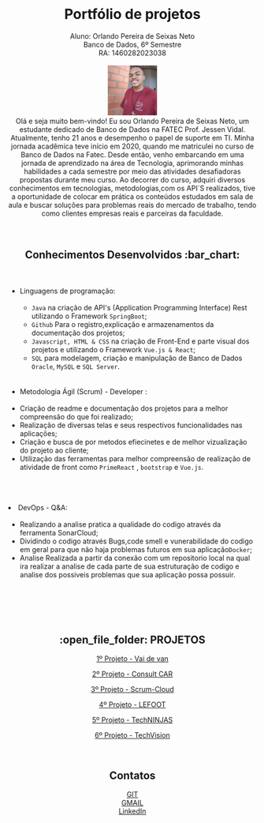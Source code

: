<div align="center"><br>
<h1>Portfólio de projetos</h1>
Aluno: Orlando Pereira de Seixas Neto
<br>Banco de Dados, 6º Semestre
<br>RA: 1460282023038
<br></div>
<div align="center"><br>
<img src = "https://github.com/Orlandi-a11/PortifolioFatecApi/blob/main/IMG/ORLANDO_FT.jpg" width= "20%"/>
<br>Olá e seja muito bem-vindo! Eu sou Orlando Pereira de Seixas Neto, um estudante dedicado de Banco de Dados na FATEC Prof. Jessen Vidal. Atualmente, tenho 21 anos e desempenho o papel de suporte em TI. Minha jornada acadêmica teve início em 2020, quando me matriculei no curso de Banco de Dados na Fatec. Desde então, venho embarcando em uma jornada de aprendizado na área de Tecnologia, aprimorando minhas habilidades a cada semestre por meio das atividades desafiadoras propostas durante meu curso. 
Ao decorrer do curso, adquiri diversos conhecimentos em tecnologias, metodologias,com os API´S realizados, tive a oportunidade de colocar em prática os conteúdos estudados em sala de aula e buscar soluções para problemas reais do mercado de trabalho, tendo como clientes empresas reais e parceiras da faculdade.
<div align="center"><br>

<div align="center"><br> 
<h2>Conhecimentos Desenvolvidos :bar_chart:</h2> 
<ul>
<div align="center"><br>
    
  <div align="left"><br> 
  <li>Linguagens de programação:
  <br></br>
  <ul>
  <li><code>Java</code> na criação de API's (Application Programming Interface) Rest utilizando o Framework <code>SpringBoot</code>;</li>
  <li><code>Github</code> Para o registro,explicação e armazenamentos da documentação dos projetos;</li>
  <li><code>Javascript, HTML & CSS</code> na criação de Front-End e parte visual dos projetos e utilizando o Framework <code>Vue.js & React</code>;</li>
  <li><code>SQL</code> para modelagem, criação e manipulação de Banco de Dados <code>Oracle</code>, <code>MySQL</code> e <code>SQL Server</code>.</li>
    </ul></li>
    <br></br>
    <li> Metodologia Ágil (Scrum) - Developer  :
    <br></br> 
  <li>Criação de readme e documentação dos projetos para a melhor compreensão do que foi realizado;</li>
    <li>Realização de diversas telas e seus respectivos funcionalidades nas aplicações;</li>
    <li>Criação e busca de por metodos efiecinetes e de melhor vizualização do projeto ao cliente;</li>
    <li>Utilização das ferramentas para melhor compreensão de realização de atividade de front  como  <code>PrimeReact</code> , <code>bootstrap</code> e <code>Vue.js</code>.</li> 
    </ul></li>
     <div align="left"><br> 
    <br></br>
    <li> DevOps - Q&A:
    <br></br>
    <ul> 
    <li>Realizando a analise pratica a qualidade do codigo através da ferramenta SonarCloud;</li>
    <li>Dividindo o codigo através Bugs,code smell e vunerabilidade do codigo em geral para que não haja problemas futuros em sua aplicação<code>Docker</code>;</li>
    <li>Analise Realizada a partir da conexão com um repositorio local na qual ira realizar a analise de cada parte de sua estruturação de codigo e analise dos possiveis problemas     que sua aplicação possa possuir.</li>
    </ul></li>
  </ul>
   <div align="left"><br>    
  <br></br>
 
  
<div align="center"><br> 
<h2>:open_file_folder:  PROJETOS</h2> 

[1º Projeto - Vai de van](https://github.com/Orlandi-a11/PortifolioFatecApi/blob/main/Projetos/API_1.md) 

[2º Projeto - Consult CAR](https://github.com/Orlandi-a11/PortifolioFatecApi/blob/main/Projetos/API_2.md)

[3º Projeto - Scrum-Cloud](https://github.com/Orlandi-a11/PortifolioFatecApi/blob/main/Projetos/API_3.md)

[4º Projeto - LEFOOT](https://github.com/Orlandi-a11/PortifolioFatecApi/blob/main/Projetos/API_4.md)

[5º Projeto - TechNINJAS](https://github.com/Orlandi-a11/PortifolioFatecApi/blob/main/Projetos/API_5.md)

 [6º Projeto - TechVision]()
 <div align="center"><br> 

## Contatos 
[GIT](https://github.com/Orlandi-a11)
<br>[GMAIL](seixasorlando25@gmail.com)
<br>[LinkedIn](https://www.linkedin.com/in/orlando-pereira-a09ba9214/)
